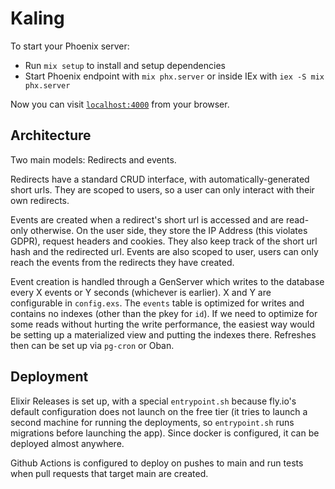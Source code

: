# Kaling

To start your Phoenix server:

  * Run `mix setup` to install and setup dependencies
  * Start Phoenix endpoint with `mix phx.server` or inside IEx with `iex -S mix phx.server`

Now you can visit [`localhost:4000`](http://localhost:4000) from your browser.

## Architecture

Two main models: Redirects and events. 

Redirects have a standard CRUD interface, with automatically-generated short urls. They are scoped to users, so
a user can only interact with their own redirects.

Events are created when a redirect's short url is accessed and are read-only otherwise. On the user side, they
store the IP Address (this violates GDPR), request headers and cookies. They also keep track of the short url
hash and the redirected url. Events are also scoped to user, users can only reach the events from the
redirects they have created.

Event creation is handled through a GenServer which writes to the database every X events or Y seconds
(whichever is earlier). X and Y are configurable in `config.exs`. The `events` table is optimized for writes
and contains no indexes (other than the pkey for `id`). If we need to optimize for some reads without hurting
the write performance, the easiest way would be setting up a materialized view and putting the indexes there.
Refreshes then can be set up via `pg-cron` or Oban.

## Deployment

Elixir Releases is set up, with a special `entrypoint.sh` because fly.io's default configuration does not
launch on the free tier (it tries to launch a second machine for running the deployments, so `entrypoint.sh`
runs migrations before launching the app). Since docker is configured, it can be deployed almost anywhere.

Github Actions is configured to deploy on pushes to main and run tests when pull requests that target main are
created.